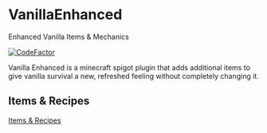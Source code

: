 # VanillaEnhanced
 Enhanced Vanilla Items & Mechanics
 
[![CodeFactor](https://www.codefactor.io/repository/github/lickymoo/vanillaenhanced/badge)](https://www.codefactor.io/repository/github/lickymoo/vanillaenhanced)

Vanilla Enhanced is a minecraft spigot plugin that adds additional items to give vanilla survival a new, refreshed feeling without completely changing it.

## Items & Recipes
[Items & Recipes](https://github.com/Lickymoo/VanillaEnhanced/wiki/Items-&-Crafting-Recipes)
